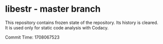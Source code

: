 # libestr - master branch

This repository contains frozen state of the repository.
Its history is cleared. It is used only for static code
analysis with Codacy.

Commit Time: 1708067523